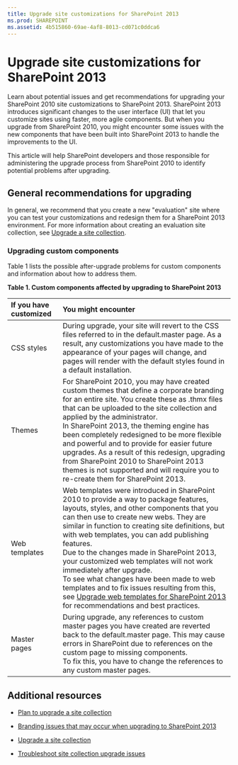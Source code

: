 ```yaml
---
title: Upgrade site customizations for SharePoint 2013
ms.prod: SHAREPOINT
ms.assetid: 4b515860-69ae-4af8-8013-cd071c0ddca6
---
```



# Upgrade site customizations for SharePoint 2013
Learn about potential issues and get recommendations for upgrading your SharePoint 2010 site customizations to SharePoint 2013.
SharePoint 2013 introduces significant changes to the user interface (UI) that let you customize sites using faster, more agile components. But when you upgrade from SharePoint 2010, you might encounter some issues with the new components that have been built into SharePoint 2013 to handle the improvements to the UI.
  
    
    

This article will help SharePoint developers and those responsible for administering the upgrade process from SharePoint 2010 to identify potential problems after upgrading.
## General recommendations for upgrading

In general, we recommend that you create a new "evaluation" site where you can test your customizations and redesign them for a SharePoint 2013 environment. For more information about creating an evaluation site collection, see  [Upgrade a site collection](http://office.microsoft.com/en-us/office365-sharepoint-online-enterprise-help/upgrade-a-site-collection-HA102865473.aspx?CTT=5&amp;origin=HA104034491).
  
    
    

### Upgrading custom components

Table 1 lists the possible after-upgrade problems for custom components and information about how to address them.
  
    
    

**Table 1. Custom components affected by upgrading to SharePoint 2013**


|**If you have customized**|**You might encounter**|
|:-----|:-----|
|CSS styles <br/> |During upgrade, your site will revert to the CSS files referred to in the default.master page. As a result, any customizations you have made to the appearance of your pages will change, and pages will render with the default styles found in a default installation. <br/> |
|Themes <br/> |For SharePoint 2010, you may have created custom themes that define a corporate branding for an entire site. You create these as .thmx files that can be uploaded to the site collection and applied by the administrator. <br/> In SharePoint 2013, the theming engine has been completely redesigned to be more flexible and powerful and to provide for easier future upgrades. As a result of this redesign, upgrading from SharePoint 2010 to SharePoint 2013 themes is not supported and will require you to re-create them for SharePoint 2013. <br/> |
|Web templates <br/> |Web templates were introduced in SharePoint 2010 to provide a way to package features, layouts, styles, and other components that you can then use to create new webs. They are similar in function to creating site definitions, but with web templates, you can add publishing features. <br/> Due to the changes made in SharePoint 2013, your customized web templates will not work immediately after upgrade.  <br/> To see what changes have been made to web templates and to fix issues resulting from this, see  [Upgrade web templates for SharePoint 2013](upgrade-web-templates-for-sharepoint-2013.md) for recommendations and best practices. <br/> |
|Master pages <br/> |During upgrade, any references to custom master pages you have created are reverted back to the default.master page. This may cause errors in SharePoint due to references on the custom page to missing components. <br/> To fix this, you have to change the references to any custom master pages. <br/> |
   

## Additional resources
<a name="bk_addresources"> </a>


-  [Plan to upgrade a site collection](https://technet.microsoft.com/en-us/library/ff191199.aspx)
    
  
-  [Branding issues that may occur when upgrading to SharePoint 2013](http://office.microsoft.com/en-us/office365-sharepoint-online-enterprise-help/branding-issues-that-may-occur-when-upgrading-to-sharepoint-2013-HA104052656.aspx?CTT=5&amp;origin=HA104034491)
    
  
-  [Upgrade a site collection](http://office.microsoft.com/en-us/office365-sharepoint-online-enterprise-help/upgrade-a-site-collection-HA102865473.aspx?CTT=5&amp;origin=HA104034491)
    
  
-  [Troubleshoot site collection upgrade issues](http://office.microsoft.com/en-us/office365-sharepoint-online-enterprise-help/troubleshoot-site-collection-upgrade-issues-HA104037311.aspx?CTT=5&amp;origin=HA104034491)
    
  

